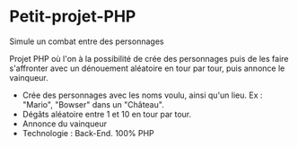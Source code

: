 # Petit-projet-PHP
Simule un combat entre des personnages


Projet PHP où l'on à la possibilité de crée des personnages puis de les faire s'affronter avec un dénouement aléatoire en tour par tour, puis annonce le vainqueur.

- Crée des personnages avec les noms voulu, ainsi qu'un lieu. Ex : "Mario", "Bowser" dans un "Château".
- Dégâts aléatoire entre 1 et 10 en tour par tour.
- Annonce du vainqueur
- Technologie : Back-End. 100% PHP
